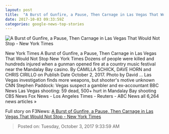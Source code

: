 ```yaml
---
layout: post
title:  "A Burst of Gunfire, a Pause, Then Carnage in Las Vegas That Would Not Stop - New York Times"
date: 2017-10-03 09:33:59Z
categories: google-news-top-stories
---
```


![A Burst of Gunfire, a Pause, Then Carnage in Las Vegas That Would Not Stop - New York Times](https://static01.nyt.com/images/2017/10/03/world/03lasvegas-1/03lasvegas-1-facebookJumbo.jpg)

New York Times A Burst of Gunfire, a Pause, Then Carnage in Las Vegas That Would Not Stop New York Times Dozens of people were killed and hundreds injured when a gunman opened fire at a country music festival near the Mandalay Bay casino. By CAMILLA SCHICK, DAVE HORN and CHRIS CIRILLO on Publish Date October 2, 2017. Photo by David ... Las Vegas investigation finds more weapons, but shooter's motive unknown CNN Stephen Paddock: Vegas suspect a gambler and ex-accountant BBC News Las Vegas shooting: 59 dead, 500+ hurt in Mandalay Bay shooting CBS News Fox News - Los Angeles Times - Reuters - ABC News all 6,264 news articles »


Full story on F3News: [A Burst of Gunfire, a Pause, Then Carnage in Las Vegas That Would Not Stop - New York Times](http://www.f3nws.com/n/jKQeNG)

> Posted on: Tuesday, October 3, 2017 9:33:59 AM
